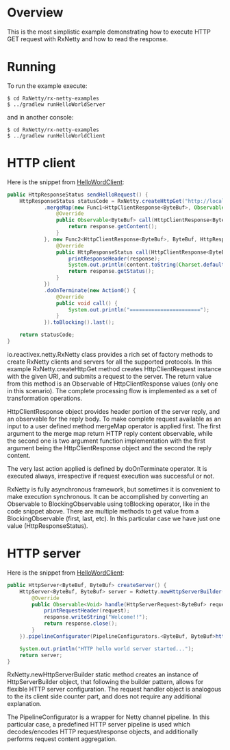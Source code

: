 Overview
========

This is the most simplistic example demonstrating how to execute HTTP GET request with RxNetty and how
to read the response.

Running
=======

To run the example execute:

```
$ cd RxNetty/rx-netty-examples
$ ../gradlew runHelloWorldServer
```

and in another console:

```
$ cd RxNetty/rx-netty-examples
$ ../gradlew runHelloWorldClient
```

HTTP client
===========

Here is the snippet from [HelloWordClient](HelloWorldClient.java):

```java
public HttpResponseStatus sendHelloRequest() {
    HttpResponseStatus statusCode = RxNetty.createHttpGet("http://localhost:" + port + "/hello")
            .mergeMap(new Func1<HttpClientResponse<ByteBuf>, Observable<ByteBuf>>() {
                @Override
                public Observable<ByteBuf> call(HttpClientResponse<ByteBuf> response) {
                    return response.getContent();
                }
            }, new Func2<HttpClientResponse<ByteBuf>, ByteBuf, HttpResponseStatus>() {
                @Override
                public HttpResponseStatus call(HttpClientResponse<ByteBuf> response, ByteBuf content) {
                    printResponseHeader(response);
                    System.out.println(content.toString(Charset.defaultCharset()));
                    return response.getStatus();
                }
            })
            .doOnTerminate(new Action0() {
                @Override
                public void call() {
                    System.out.println("=======================");
                }
            }).toBlocking().last();

    return statusCode;
}
```

io.reactivex.netty.RxNetty class provides a rich set of factory methods to create RxNetty clients and servers for
all the supported protocols. In this example RxNetty.createHttpGet method creates HttpClientRequest instance
with the given URI, and submits a request to the server. The return value from this method is an Observable of
HttpClientResponse values (only one in this scenario). The complete processing flow is implemented as a set
of transformation operations.

HttpClientResponse object provides header portion of the server reply, and an observable for the reply body.
To make complete request available as an input to a user defined method mergeMap operator is applied first. 
The first argument to the merge map return HTTP reply content observable, while the second one is two argument
function implementation with the first argument being the HttpClientResponse object and the second the reply content.

The very last action applied is defined by doOnTerminate operator. It is executed always, irrespective if request
execution was successful or not.

RxNetty is fully asynchronous framework, but sometimes it is convenient to make execution synchronous. It can be
accomplished by converting an Observable to BlockingObservable using toBlocking operator, like in the code
snippet above. There are multiple methods to get value from a BlockingObservable (first, last, etc). 
In this particular case we have just one value (HttpResponseStatus). 


HTTP server
===========

Here is the snippet from [HelloWordClient](HelloWorldServer.java):

```java
public HttpServer<ByteBuf, ByteBuf> createServer() {
    HttpServer<ByteBuf, ByteBuf> server = RxNetty.newHttpServerBuilder(port, new RequestHandler<ByteBuf, ByteBuf>() {
        @Override
        public Observable<Void> handle(HttpServerRequest<ByteBuf> request, final HttpServerResponse<ByteBuf> response) {
            printRequestHeader(request);
            response.writeString("Welcome!!");
            return response.close();
        }
    }).pipelineConfigurator(PipelineConfigurators.<ByteBuf, ByteBuf>httpServerConfigurator()).build();

    System.out.println("HTTP hello world server started...");
    return server;
}
```
RxNetty.newHttpServerBuilder static method creates an instance of HttpServerBuilder object, that following the builder 
pattern, allows for flexible HTTP server configuration. The request handler object is analogous to the its client
side counter part, and does not require any additional explanation.

The PipelineConfigurator is a wrapper for Netty channel pipeline. In this particular case, a predefined
HTTP server pipeline is used which decodes/encodes HTTP request/response objects, and additionally performs
request content aggregation.